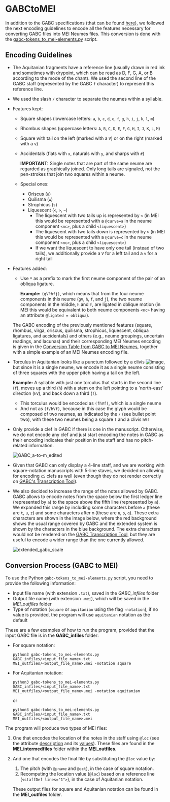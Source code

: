 # GABCtoMEI

In addition to the GABC specifications (that can be found [here](https://gregorio-project.github.io/gabc/index.html)), we followed the next encoding guidelines to encode all the features necessary for converting GABC files into MEI Neumes files. This conversion is done with the [gabc-tokens_to_mei-elements.py](https://github.com/martha-thomae/GABCtoMEI/blob/main/gabc-tokens_to_mei-elements.py) script.

## Encoding Guidelines

- The Aquitanian fragments have a reference line (usually drawn in red ink and sometimes with drypoint, which can be read as D, F, G, A, or B according to the mode of the chant). We used the second line of the GABC staff (represented by the GABC `f` character) to represent this reference line.
- We used the slash `/` character to separate the neumes within a syllable.
- Features kept:
  - Square shapes (lowercase letters: `a`, `b`, `c`, `d`, `e`, `f`, `g`, `h`, `i`, `j`, `k`, `l`, `m`)
  - Rhombus shapes (uppercase letters: `A`, `B`, `C`, `D`, `E`, `F`, `G`, `H`, `I`, `J`, `K`, `L`, `M`)
  - Square with tail on the left (marked with a `V`) or on the right (marked with a `v`)
  - Accidentals (flats with `x`, naturals with `y`, and sharps with `#`)

    **IMPORTANT:** Single notes that are part of the same neume are regarded as graphically joined. Only long tails are signaled, not the pen-strokes that join two squares within a neume.
    
  - Special ones:
    - Oriscus (`o`)
    - Quilisma (`w`)
    - Strophicus (`s`)
    - Liquescent (`<`, `>`, `~`)
      - The liquescent with two tails up is represented by `<` (in MEI this would be represented with a `@curve=a` in the neume component `<nc>`, plus a child `<liquescent>`)
      - The liquescent with two tails down is represented by `>` (in MEI this would be represented with a `@curve=c` in the neume component `<nc>`, plus a child `<liquescent>`)
      - If we want the liquescent to have only one tail (instead of two tails), we additionally provide a `V` for a left tail and a `v` for a right tail
- Features added:
  - Use `º` as a prefix to mark the first neume component of the pair of an obliqua ligature.

    **Example:** `(gVºhfj)`,  which means that from the four neume components in this neume (`gV`, `h`, `f`, and `j`), the two neume components in the middle, `h` and `f`, are ligated in oblique motion (in MEI this would be equivalent to both neume components `<nc>` having an attribute `@ligated = obliqua`).



  The GABC encoding of the previously mentioned features (square, rhombus, virga, oriscus, quilisma, strophicus, liquescent, obliqua ligatures, and accidentals) and others (e.g., neume groupings, uncertain readings, and lacunas) and their corresponding MEI Neumes encoding is given in the [Conversion Table from GABC to MEI Neumes](./Conversion%20Table%20(GABC%20to%20MEI%20Neumes).md), together with a simple example of an MEI Neumes encoding file.



- Torculus in Aquitanian looks like a punctum followed by a clivis ![image](https://github.com/martha-thomae/GABCtoMEI/assets/13948831/72005277-2136-4102-b3a4-d003bd013c4d), but since it is a single neume, we encode it as a single neume consisting of three squares with the upper pitch having a tail on the left.
  
  **Example:** A syllable with just one torculus that starts in the second line (`f`), moves up a third (`h`) with a stem on the left pointing to a 'north-east' direction (`hV`), and back down a third (`f`).
  -  This torculus would be encoded as `(fhVf)`, which is a single neume
  -  And not as `(f/hVf)`, because in this case the glyph would be composed of two neumes, as indicated by the `/` (see bullet point two), with these two neumes being a square `f` and a clivis `hVf`

- Only provide a clef in GABC if there is one in the manuscript. Otherwise, we do not encode any clef and just start encoding the notes in GABC as their encoding indicates their position in the staff and has no pitch-related information.

  ![GABC_a-to-m_edited](https://github.com/martha-thomae/GABCtoMEI/assets/13948831/e313109d-5894-41f6-9c41-7ed09d9e38a9)


- Given that GABC can only display a 4-line staff, and we are working with square-notation manuscripts with 5-line staves, we decided on allowing for encoding `c5` clefs as well (even though they do not render correctly on [GABC's Transcription Tool](https://bbloomf.github.io/jgabc/transcriber.html)).
- We also decided to increase the range of the notes allowed by GABC. GABC allows to encode notes from the space below the first ledger line (represented by `a`) to the space above the fifth line (represented by `m`). We expanded this range by including some characters before `a` (these are `t`, `u`, `z`) and some characters after `m` (these are `n`, `p`, `q`). These extra characters are shown in the image below, where the red background shows the usual range covered by GABC and the extended system is shown by the characters in the blue background. The extra characters would not be rendered on the [GABC Transcription Tool](https://bbloomf.github.io/jgabc/transcriber.html), but they are useful to encode a wider range than the one currently allowed.
  
  ![extended_gabc_scale](https://github.com/martha-thomae/GABCtoMEI/assets/13948831/78b3e4ea-6f61-4d76-88f7-f21251c704bf)


## Conversion Process (GABC to MEI)
To use the Python `gabc-tokens_to_mei-elements.py` script, you need to provide the following information:
- Input file name (with extension `.txt`), saved in the _GABC_infiles_ folder
- Output file name (with extension `.mei`), which will be saved in the _MEI_outfiles_ folder
- Type of notation (`square` or `aquitanian` using the flag `-notation`), if no value is provided, the program will use `aquitanian` notation as the default

These are a few examples of how to run the program, provided that the input GABC file is in the **GABC_infiles** folder:

- For square notation:
  
  ```
  python3 gabc-tokens_to_mei-elements.py GABC_infiles/<input_file_name>.txt MEI_outfiles/<output_file_name>.mei -notation square
  ```

- For Aquitanian notation:
  ```
  python3 gabc-tokens_to_mei-elements.py GABC_infiles/<input_file_name>.txt MEI_outfiles/<output_file_name>.mei -notation aquitanian
  ```

  or 
  ```
  python3 gabc-tokens_to_mei-elements.py GABC_infiles/<input_file_name>.txt MEI_outfiles/<output_file_name>.mei
  ```

The program will produce two types of MEI files:

1. One that encodes the location of the notes in the staff using `@loc` (see the attribute [description](https://music-encoding.org/guidelines/v5/attribute-classes/att.staffLoc.html) and its [values](https://music-encoding.org/guidelines/v5/data-types/data.STAFFLOC.html)). These files are found in the **MEI_intermedfiles** folder within the **MEI_outfiles**.
2. And one that encodes the final file by substituting the `@loc` value by:
   1. The pitch (with `@pname` and `@oct`), in the case of square notation.
   2. Recomputing the location value (`@loc`) based on a reference line (`<staffDef lines="1">`), in the case of Aquitanian notation.

   These output files for square and Aquitanian notation can be found in the **MEI_outfiles** folder.
